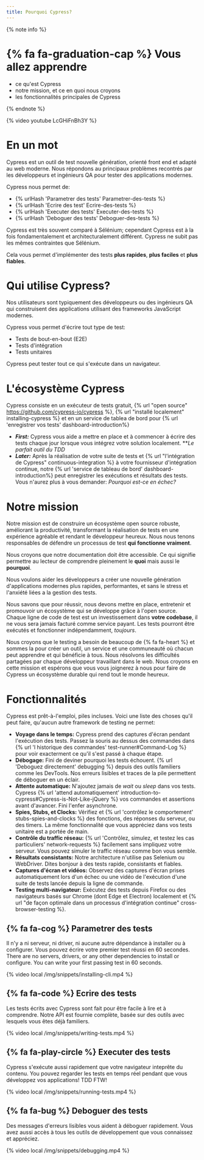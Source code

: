 ```yaml
---
title: Pourquoi Cypress?
---
```


{% note info %}
# {% fa fa-graduation-cap %} Vous allez apprendre

- ce qu'est Cypress
- notre mission, et ce en quoi nous croyons
- les fonctionnalités principales de Cypress

{% endnote %}

<!-- textlint-disable -->
{% video youtube LcGHiFnBh3Y %}
<!-- textlint-enable -->

# En un mot

Cypress est un outil de test nouvelle génération, orienté front end et adapté au web moderne. Nous répondons au principaux problèmes recontrés par les développeurs et ingénieurs QA pour tester des applications modernes.

Cypress nous permet de:

- {% urlHash 'Parametrer des tests' Parametrer-des-tests %}
- {% urlHash 'Ecrire des test' Ecrire-des-tests %}
- {% urlHash 'Executer des tests' Executer-des-tests %}
- {% urlHash 'Deboguer des tests' Deboguer-des-tests %}

Cypress est très souvent comparé à Sélénium; cependant Cypress est à la fois fondamentalement et architecturalement différent. Cypress ne subit pas les mêmes contraintes que Sélénium.

Cela vous permet d'implémenter des tests **plus rapides**, **plus faciles** et **plus fiables**.

# Qui utilise Cypress?

Nos utilisateurs sont typiquement des développeurs ou des ingénieurs QA qui construisent des applications utilisant des frameworks JavaScript modernes.


Cypress vous permet d'écrire tout type de test:
- Tests de bout-en-bout (E2E)
- Tests d'intégration
- Tests unitaires

Cypress peut tester tout ce qui s'exécute dans un navigateur.

# L'écosystème Cypress

Cypress consiste en un exécuteur de tests gratuit, {% url "open source" https://github.com/cypress-io/cypress %}, {% url "installé localement" installing-cypress %} et en un service de tablea de bord pour {% url 'enregistrer vos tests' dashboard-introduction%}

- ***First:*** Cypress vous aide a mettre en place et à commencer à écrire des tests chaque jour lorsque vous intégrez votre solution localement. ***Le parfait outil du TDD*
- ***Later:*** Après la réalisation de votre suite de tests et {% url "l'intégration de Cypress" continuous-integration %} à votre fournisseur d'intégration continue, notre {% url 'service de tableau de bord' dashboard-introduction%} peut enregistrer les exécutions et résultats des tests. Vous n'aurez plus à vous demander: *Pourquoi est-ce en échec?*

# Notre mission

Notre mission est de construire un écosystème open source robuste, améliorant la productivité, transformant la réalisation de tests en une expérience agréable et rendant le développeur heureux. Nous nous tenons responsables de défendre un processus de test **qui fonctionne vraiment**.

Nous croyons que notre documentation doit être accessible. Ce qui signifie permettre au lecteur de comprendre pleinement le **quoi** mais aussi le **pourquoi**.

Nous voulons aider les développeurs a créer une nouvelle génération d'applications modernes plus rapides, performantes, et sans le stress et l'anxiété liées a la gestion des tests.

Nous savons que pour réussir, nous devons mettre en place, entretenir et promouvoir un écosystème qui se développe grâce à l'open source. Chaque ligne de code de test est un investissement dans **votre codebase**, il ne vous sera jamais facturé comme service payant. Les tests pourront être exécutés et fonctionner indépendamment, *toujours*.

Nous croyons que le testing a besoin de beaucoup de {% fa fa-heart %} et sommes la pour créer un outil, un service et une communeauté où chacun peut apprendre et qui bénéficie à tous. Nous résolvons les difficultés partagées par chaque développeur travaillant dans le web. Nous croyons en cette mission et espérons que vous vous joignerez à nous pour faire de Cypress un écosystème durable qui rend tout le monde heureux.

# Fonctionnalités

Cypress est prêt-à-l'emploi, piles incluses. Voici une liste des choses qu'il peut faire, qu'aucun autre framework de testing ne permet: 

- **Voyage dans le temps:** Cypress prend des captures d'écran pendant l'exécution des tests. Passez la souris au dessus des commandes dans {% url 'l historique des commandes' test-runner#Command-Log %} pour voir exacterment ce qu'il s'est passé à chaque étape. 
- **Débogage:** Fini de deviner pourquoi les tests échouent. {% url 'Deboguez directement' debugging %} depuis des outils familiers comme les DevTools. Nos erreurs lisibles et traces de la pile permettent de déboguer en un éclair.
- **Attente automatique:** N'ajoutez jamais de *wait* ou *sleep* dans vos tests. Cypress {% url 'attend automatiquement' introduction-to-cypress#Cypress-is-Not-Like-jQuery %} vos commandes et assertions avant d'avancer. Fini l'enfer asynchrone.
- **Spies, Stubs, et Clocks:** Vérifiez et {% url 'contrôlez le comportement' stubs-spies-and-clocks %} des fonctions, des réponses du serveur, ou des timers. La même fonctionnalité que vous appréciez dans vos tests unitaire est a portée de main.
- **Contrôle du traffic réseau:** {% url 'Contrôlez, simulez, et testez les cas particuliers' network-requests %} facilement sans impliquez votre serveur. Vous pouvez simuler le traffic réseau comme bon vous semble.
- **Résultats consistants:**  Notre architecture n'utilise pas Selenium ou WebDriver. Dites bonjour à des tests rapide, consistants et fiables.
- **Captures d'écran et vidéos:** Observez des captures d'écran prises automatiquement lors d'un échec ou une vidéo de l'exécution d'une suite de tests lancée depuis la ligne de commande.
- **Testing multi-navigateur:** Exécutez des tests depuis Firefox ou des navigateurs basés sur Chrome (dont Edge et Electron) localement et {% url "de façon optimale dans un processus d'intégration continue" cross-browser-testing %}.

## {% fa fa-cog %} Parametrer des tests

Il n'y a ni serveur, ni driver, ni aucune autre dépendance à installer ou à configurer. Vous pouvez écrire votre premier test réussi en 60 secondes.
There are no servers, drivers, or any other dependencies to install or configure. You can write your first passing test in 60 seconds.

{% video local /img/snippets/installing-cli.mp4 %}

## {% fa fa-code %} Ecrire des tests

Les tests écrits avec Cypress sont fait pour être facile à lire et à comprendre. Notre API est fournie complète, basée sur des outils avec lesquels vous êtes déjà familiers.

{% video local /img/snippets/writing-tests.mp4 %}

## {% fa fa-play-circle %} Executer des tests

Cypress s'exécute aussi rapidement que votre navigateur inteprête du contenu. You pouvez regarder les tests en temps réel pendant que vous développez vos applications! TDD FTW!

{% video local /img/snippets/running-tests.mp4 %}

## {% fa fa-bug %} Deboguer des tests

Des messages d'erreurs lisibles vous aident à déboguer rapidement. Vous avez aussi accès à tous les outils de développement que vous connaissez et appréciez.

{% video local /img/snippets/debugging.mp4 %}
